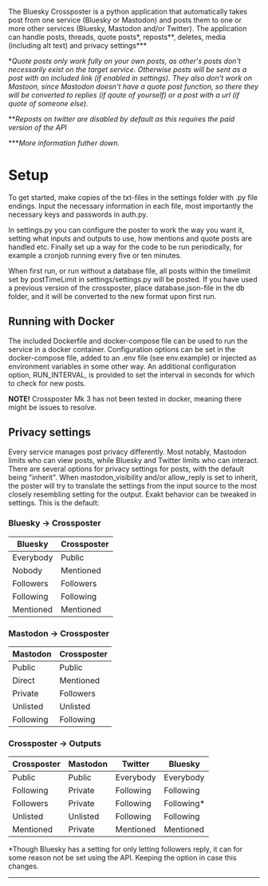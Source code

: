 The Bluesky Crossposter is a python application that automatically takes post from one service (Bluesky or Mastodon) and posts them to one or more other services (Bluesky, Mastodon and/or Twitter). The application can handle posts, threads, quote posts*, reposts**, deletes, media (including alt text) and privacy settings***

**Quote posts only work fully on your own posts, as other's posts don't necessarily exist on the target service. Otherwise posts will be sent as a post with an included link (if enabled in settings). They also don't work on Mastoon, since Mastodon doesn't have a quote post function, so there they will be converted to replies (if qoute of yourself) or a post with a url (if quote of someone else).*

***Reposts on twitter are disabled by default as this requires the paid version of the API*

****More information futher down.*

# Setup

To get started, make copies of the txt-files in the settings folder with .py file endings. Input the necessary information in each file, most importantly the necessary keys and passwords in auth.py.

In settings.py you can configure the poster to work the way you want it, setting what inputs and outputs to use, how mentions and quote posts are handled etc. Finally set up a way for the code to be run periodically, for example a cronjob running every five or ten minutes.

When first run, or run without a database file, all posts within the timelimit set by postTimeLimit in settings/settings.py will be posted. If you have used a previous version of the crossposter, place database.json-file in the db folder, and it will be converted to the new format upon first run.

## Running with Docker
The included Dockerfile and docker-compose file can be used to run the service in a docker container. Configuration options can be set in the docker-compose file, added to an .env file (see env.example) or injected as environment variables in some other way. An additional configuration option, RUN_INTERVAL, is provided to set the interval in seconds for which to check for new posts.

**NOTE!** Crossposter Mk 3 has not been tested in docker, meaning there might be issues to resolve.

##  Privacy settings

Every service manages post privacy differently. Most notably, Mastodon limits who can view posts, while Bluesky and Twitter limits who can interact. There are several options for privacy settings for posts, with the default being "inherit". When mastodon_visibility and/or allow_reply is set to inherit, the poster will try to translate the settings from the input source to the most closely resembling setting for the output. Exakt behavior can be tweaked in settings. This is the default:

### Bluesky -> Crossposter

| Bluesky       | Crossposter   |
| ------------- | ------------- |
| Everybody     | Public        |
| Nobody        | Mentioned     |
| Followers     | Followers     |
| Following     | Following     |
| Mentioned     | Mentioned     |

### Mastodon -> Crossposter

| Mastodon      | Crossposter   |
| ------------- | ------------- |
| Public        | Public        |
| Direct        | Mentioned     |
| Private       | Followers     |
| Unlisted      | Unlisted      |
| Following     | Following     |


### Crossposter -> Outputs

| Crossposter   | Mastodon      | Twitter       | Bluesky       |
| ------------- | ------------- | ------------- | ------------- |
| Public        | Public        | Everybody     | Everybody     |
| Following     | Private       | Following     | Following     |
| Followers     | Private       | Following     | Following*    |
| Unlisted      | Unlisted      | Following     | Following     |
| Mentioned     | Private       | Mentioned     | Mentioned     |


*Though Bluesky has a setting for only letting followers reply, it can for some reason not be set using the API. Keeping the option in case this changes.


-----

